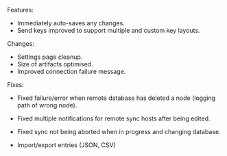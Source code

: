 Features:
* Immediately auto-saves any changes.
* Send keys improved to support multiple and custom key layouts.

Changes:
* Settings page cleanup.
* Size of artifacts optimised.
* Improved connection failure message.

Fixes:
* Fixed failure/error when remote database has deleted a node (logging path of wrong node).
* Fixed multiple notifications for remote sync hosts after being edited.
* Fixed sync not being aborted when in progress and changing database.





* Import/export entries (JSON, CSV)


